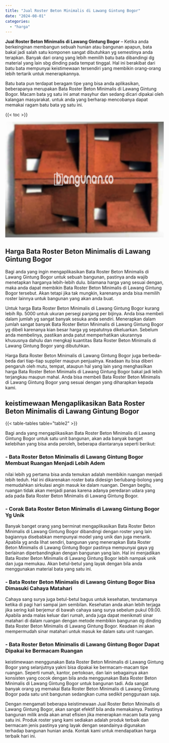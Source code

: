 ```yaml
---
title: "Jual Roster Beton Minimalis di Lawang Gintung Bogor"
date: "2024-08-01"
categories: 
  - "harga"
---
```


**Jual Roster Beton Minimalis di Lawang Gintung Bogor** – Ketika anda berkeinginan membangun sebuah hunian atau bangunan apapun, bata bakal jadi salah satu komponen sangat dibutuhkan yg semestinya anda terapkan. Banyak dari orang yang lebih memilih batu bata dibandingi dg material yang lain sbg dinding pada tempat tinggal. Hal ini berakibat dari batu bata mempunyai keistimewaan tersendiri yang membikin orang-orang lebih tertarik untuk menerapkannya.

Batu bata pun terdapat beragam tipe yang bisa anda aplikasikan, beberapanya merupakan Bata Roster Beton Minimalis di Lawang Gintung Bogor. Macam bata yg satu ini amat masyhur dan sedang dicari dipakai oleh kalangan masyarakat. untuk anda yang berharap mencobanya dapat memakai ragam batu bata yg satu ini.

{{< toc >}}

![Jual Roster Beton Minimalis di Lawang Gintung Bogor](/images/bata-roster-minimalis-14.png)

## Harga Bata Roster Beton Minimalis di Lawang Gintung Bogor

Bagi anda yang ingin mengaplikasikan Bata Roster Beton Minimalis di Lawang Gintung Bogor untuk sebuah bangunan, pastinya anda wajib menetapkan harganya lebih-lebih dulu. bilamana harga yang sesuai dengan, maka anda dapat membikin Bata Roster Beton Minimalis di Lawang Gintung Bogor tersebut. Akan tetapi jika tak mungkin, karenanya anda bisa memilih roster lainnya untuk bangunan yang akan anda buat.

Untuk harga Bata Roster Beton Minimalis di Lawang Gintung Bogor kurang lebih Rp. 5000 untuk ukuran persegi panjang per bijinya. Anda bisa membeli dalam jumlah yg sangat banyak sesuka anda sendiri. Menerapkan dalam jumlah sangat banyak Bata Roster Beton Minimalis di Lawang Gintung Bogor yg dibeli karenanya kian besar harga yg sepatutnya dikeluarkan. Sebelum anda membelinya, pastikan anda patut memperhatikan ukurannya khususnya dahulu dan mengkaji kuantitas Bata Roster Beton Minimalis di Lawang Gintung Bogor yang dibutuhkan.

Harga Bata Roster Beton Minimalis di Lawang Gintung Bogor juga berbeda-beda dari tiap-tiap supplier maupun penjualnya. Keadaan itu bisa diberi pengaruh oleh mutu, tempat, ataupun hal yang lain yang menghasilkan harga Bata Roster Beton Minimalis di Lawang Gintung Bogor bakal jadi lebih terjangkau maupun mahal. Anda bisa membeli Bata Roster Beton Minimalis di Lawang Gintung Bogor yang sesuai dengan yang diharapkan kepada kami.

## keistimewaan Mengaplikasikan Bata Roster Beton Minimalis di Lawang Gintung Bogor

{{< table-tables table="table2" >}}

Bagi anda yang mengaplikasikan Bata Roster Beton Minimalis di Lawang Gintung Bogor untuk satu unit bangunan, akan ada banyak banget kelebihan yang bisa anda peroleh, beberapa diantaranya seperti berikut:

### \- Bata Roster Beton Minimalis di Lawang Gintung Bogor Membuat Ruangan Menjadi Lebih Adem

nilai lebih yg pertama bisa anda temukan adalah membikin ruangan menjadi lebih teduh. Hal ini dikarenakan roster bata didesign berlubang-bolong yang memudahkan sirkulasi angin masuk ke dalam ruangan. Dengan begitu, ruangan tidak akan menjadi panas karena adanya peredaran udara yang ada pada Bata Roster Beton Minimalis di Lawang Gintung Bogor.

### \- Corak Bata Roster Beton Minimalis di Lawang Gintung Bogor Yg Unik

Banyak banget orang yang berminat mengaplikasikan Bata Roster Beton Minimalis di Lawang Gintung Bogor dibandingi dengan roster yang lain bagiannya disebabkan mempunyai model yang unik dan juga menarik. Apabila yg anda lihat sendiri, bangunan yang menerapkan Bata Roster Beton Minimalis di Lawang Gintung Bogor pastinya mempunyai gaya yg berlainan diperbandingkan dengan bangunan yang lain. Hal ini menjadikan Bata Roster Beton Minimalis di Lawang Gintung Bogor lebih nampak unik dan juga memukau. Akan betul-betul yang layak dengan bila anda menggunakan material bata yang satu ini.

### \- Bata Roster Beton Minimalis di Lawang Gintung Bogor Bisa Dimasuki Cahaya Matahari

Cahaya sang surya juga betul-betul bagus untuk kesehatan, terutamanya ketika di pagi hari sampai jam sembilan. Kesehatan anda akan lebih terjaga jika sering kali berjemur di bawah cahaya sang surya sebelum pukul 09.00. Apabila anda malas keluar dari rumah, anda juga dapat menikmati sinar matahari di dalam ruangan dengan metode membikin bangunan dg dinding Bata Roster Beton Minimalis di Lawang Gintung Bogor. Keadaan ini akan mempermudah sinar matahari untuk masuk ke dalam satu unit ruangan.

### \- Bata Roster Beton Minimalis di Lawang Gintung Bogor Dapat Dipakai ke Bermacam Ruangan

keistimewaan menggunakan Bata Roster Beton Minimalis di Lawang Gintung Bogor yang selanjutnya yakni bisa dipakai ke bermacam-macam tipe ruangan. Seperti rumah, kantor, pertokoan, dan lain sebagainya akan konsisten yang cocok dengan bila anda menggunakan Bata Roster Beton Minimalis di Lawang Gintung Bogor untuk bangunan tadi. Ada sangat banyak orang yg memakai Bata Roster Beton Minimalis di Lawang Gintung Bogor pada satu unit bangunan sedangkan cuma sedikit penggunaan saja.

Dengan mengamati beberapa keistimewaan Jual Roster Beton Minimalis di Lawang Gintung Bogor, akan sangat efektif bila anda memakainya. Pastinya bangunan milik anda akan amat efisien jika menerapkan macam bata yang satu ini. Produk roster yang kami sediakan adalah produk terbaik dan bermacam jenis pastinya yang layak dengan seandainya digunakan terhadap bangunan hunian anda. Kontak kami untuk mendapatkan harga terbaik hari ini.
